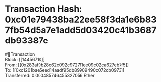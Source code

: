 
Transaction Hash: 0xc01e79438ba22ee58f3da1e6b837fb54d5a7e1add5d03420c41b3687db93387e
====================================================================================
  
#💸Transaction  
Block: [[14456710]]  
From: [[0x283af0b28c62c092c9727f1ee09c02ca627eb7f5]]  
To: [[0xc1201bae5eed14aadf95db89909490c072cb0973]]  
Transferred: 0.000485746455327056 Ether